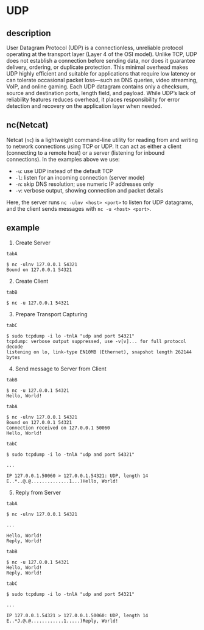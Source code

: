 # UDP

## description

User Datagram Protocol (UDP) is a connectionless, unreliable protocol operating at the transport layer (Layer 4 of the OSI model). Unlike TCP, UDP does not establish a connection before sending data, nor does it guarantee delivery, ordering, or duplicate protection. This minimal overhead makes UDP highly efficient and suitable for applications that require low latency or can tolerate occasional packet loss—such as DNS queries, video streaming, VoIP, and online gaming. Each UDP datagram contains only a checksum, source and destination ports, length field, and payload. While UDP’s lack of reliability features reduces overhead, it places responsibility for error detection and recovery on the application layer when needed.

## nc(Netcat)

Netcat (`nc`) is a lightweight command-line utility for reading from and writing to network connections using TCP or UDP. It can act as either a client (connecting to a remote host) or a server (listening for inbound connections). In the examples above we use:

- `-u`: use UDP instead of the default TCP  
- `-l`: listen for an incoming connection (server mode)  
- `-n`: skip DNS resolution; use numeric IP addresses only  
- `-v`: verbose output, showing connection and packet details  

Here, the server runs `nc -ulnv <host> <port>` to listen for UDP datagrams, and the client sends messages with `nc -u <host> <port>`.

## example

1. Create Server

`tabA`
```
$ nc -ulnv 127.0.0.1 54321
Bound on 127.0.0.1 54321
```

2. Create Client

`tabB`
```
$ nc -u 127.0.0.1 54321
```

3. Prepare Transport Capturing

`tabC`
```
$ sudo tcpdump -i lo -tnlA "udp and port 54321"
tcpdump: verbose output suppressed, use -v[v]... for full protocol decode
listening on lo, link-type EN10MB (Ethernet), snapshot length 262144 bytes
```

4. Send message to Server from Client

`tabB`
```
$ nc -u 127.0.0.1 54321
Hello, World!
```

`tabA`
```
$ nc -ulnv 127.0.0.1 54321
Bound on 127.0.0.1 54321
Connection received on 127.0.0.1 50060
Hello, World!
```

`tabC`
```
$ sudo tcpdump -i lo -tnlA "udp and port 54321"

...

IP 127.0.0.1.50060 > 127.0.0.1.54321: UDP, length 14
E..*..@.@..............1...)Hello, World!
```

5. Reply from Server

`tabA`
```
$ nc -ulnv 127.0.0.1 54321

...

Hello, World!
Reply, World!
```

`tabB`
```
$ nc -u 127.0.0.1 54321
Hello, World!
Reply, World!
```

`tabC`
```
$ sudo tcpdump -i lo -tnlA "udp and port 54321"

...

IP 127.0.0.1.54321 > 127.0.0.1.50060: UDP, length 14
E..*J.@.@............1.....)Reply, World!
```